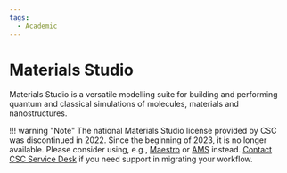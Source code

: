 ```yaml
---
tags:
  - Academic
---
```


# Materials Studio

Materials Studio is a versatile modelling suite for building and performing
quantum and classical simulations of molecules, materials and nanostructures.

!!! warning "Note"
    The national Materials Studio license provided by CSC was discontinued in 2022.
    Since the beginning of 2023, it is no longer available. Please consider using, e.g., 
    [Maestro](maestro.md) or [AMS](ams.md) instead.
    [Contact CSC Service Desk](../support/contact.md) if you need support in migrating
    your workflow.
